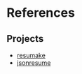 # References
## Projects
- [resumake](https://github.com/saadq/resumake.io)
- [jsonresume](https://jsonresume.org/)